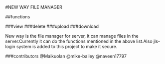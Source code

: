 #NEW WAY FILE MANAGER

##functions

###view
###delete
###upload
###download

New way is the file manager for server, it can manage files in the server.Currently it can do the functions mentioned in the above list.Also jls-login system is added to this project to make it secure.

###contributors
@Maikuolan
@mike-bailey
@naveen17797
